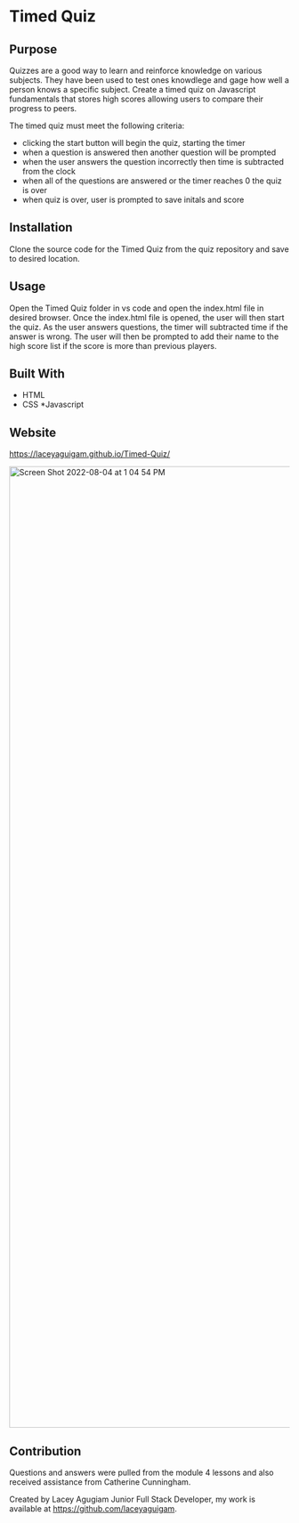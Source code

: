 # Timed Quiz

## Purpose

Quizzes are a good way to learn and reinforce knowledge on various subjects. They have been used to test ones knowdlege and gage how well a person knows a specific subject.  Create a timed quiz on Javascript fundamentals that stores high scores allowing users to compare their progress to peers. 

The timed quiz must meet the following criteria:

* clicking the start button will begin the quiz, starting the timer
* when a question is answered then another question will be prompted
* when the user answers the question incorrectly then time is subtracted from the clock
* when all of the questions are answered or the timer reaches 0 the quiz is over 
* when quiz is over, user is prompted to save initals and score
## Installation

Clone the source code for the Timed Quiz from the quiz repository and save to desired location.

## Usage 

Open the Timed Quiz folder in vs code and open the index.html file in desired browser. 
Once the index.html file is opened, the user will then start the quiz. 
As the user answers questions, the timer will subtracted time if the answer is wrong. 
The user will then be prompted to add their name to the high score list if the score is more than previous players.
## Built With

* HTML
* CSS
*Javascript

## Website

 https://laceyaguigam.github.io/Timed-Quiz/


<img width="1728" alt="Screen Shot 2022-08-04 at 1 04 54 PM" src="https://user-images.githubusercontent.com/105749016/182942660-2ff8e3db-7448-4b44-a8cd-868473662635.png">

## Contribution

Questions and answers were pulled from the module 4 lessons and also received assistance from Catherine Cunningham.

Created by Lacey Agugiam Junior Full Stack Developer, my work is available at https://github.com/laceyaguigam.